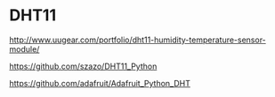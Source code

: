 # DHT11

http://www.uugear.com/portfolio/dht11-humidity-temperature-sensor-module/

https://github.com/szazo/DHT11_Python

https://github.com/adafruit/Adafruit_Python_DHT
